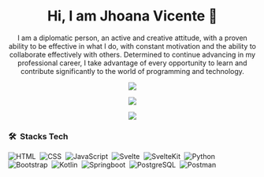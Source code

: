 <h1 align="center"> Hi, I am Jhoana Vicente 👋</h1>

<p align="center">I am a diplomatic person, an active and creative attitude, with a proven ability to be effective in what I do, with constant motivation and the ability to collaborate effectively with others. Determined to continue advancing in my professional career, I take advantage of every opportunity to learn and contribute significantly to the world of programming and technology.</p>  

<p align="center"><img src="https://github-readme-stats.vercel.app/api/top-langs/?username=JhoanaVicente&layout=compact&hide=TSQL&theme=chartreuse-dark"></p>
<p align="center"><img src="https://github-readme-stats.vercel.app/api?username=jhoanavicente&count_private=true&show_icons=true&&theme=chartreuse-dark&include_all_commits=true%22%20width=%22400"></p>
<p align="center"><img src="https://github-readme-streak-stats.herokuapp.com/?user=jhoanavicente&theme=chartreuse-dark"></p>

### 🛠 &nbsp;Stacks Tech  

![HTML](https://img.shields.io/badge/-HTML-05122A?style=flat&logo=HTML5)&nbsp;
![CSS](https://img.shields.io/badge/-CSS-05122A?style=flat&logo=CSS3&logoColor=1572B6)&nbsp;
![JavaScript](https://img.shields.io/badge/-JavaScript-05122A?style=flat&logo=javascript)&nbsp;
![Svelte](https://img.shields.io/badge/-Svelte-05122A?style=flat&logo=svelte)&nbsp;
![SvelteKit](https://img.shields.io/badge/-SvelteKit-05122A?style=flat&logo=sveltekit)&nbsp;
![Python](https://img.shields.io/badge/-Python-05122A?style=flat&logo=python)&nbsp;
![Bootstrap](https://img.shields.io/badge/-Bootstrap-05122A?style=flat&logo=bootstrap&logoColor=563D7C)&nbsp;
![Kotlin](https://img.shields.io/badge/-Kotlin-05122A?style=flat&logo=kotlin)&nbsp;
![Springboot](https://img.shields.io/badge/-Springboot-05122A?style=flat&logo=springboot)&nbsp;
![PostgreSQL](https://img.shields.io/badge/-PostgreSQL-05122A?style=flat&logo=postgresql&logoColor=336791)&nbsp;
![Postman](https://img.shields.io/badge/-Postman-05122A?style=flat&logo=postman)&nbsp;
